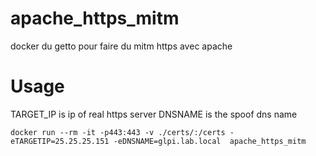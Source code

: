 # apache_https_mitm
docker du getto pour faire du mitm https avec apache 

# Usage

TARGET_IP is ip of real https server
DNSNAME is the spoof dns name

```
docker run --rm -it -p443:443 -v ./certs/:/certs -eTARGETIP=25.25.25.151 -eDNSNAME=glpi.lab.local  apache_https_mitm
```